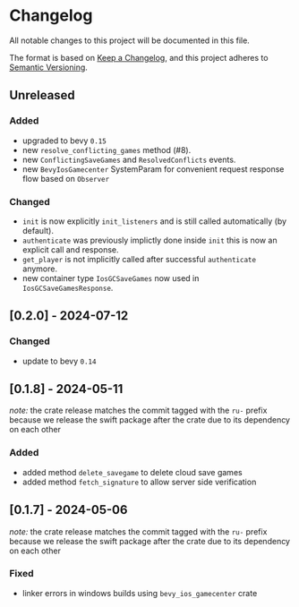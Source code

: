 # Changelog

All notable changes to this project will be documented in this file.

The format is based on [Keep a Changelog](https://keepachangelog.com/en/1.0.0/),
and this project adheres to [Semantic Versioning](https://semver.org/spec/v2.0.0.html).

## Unreleased

### Added
* upgraded to bevy `0.15`
* new `resolve_conflicting_games` method (#8).
* new `ConflictingSaveGames` and `ResolvedConflicts` events.
* new `BevyIosGamecenter` SystemParam for convenient request response flow based on `Observer`

### Changed
* `init` is now explicitly `init_listeners` and is still called automatically (by default).
* `authenticate` was previously implictly done inside `init` this is now an explicit call and response.
* `get_player` is not implicitly called after successful `authenticate` anymore.
* new container type `IosGCSaveGames` now used in `IosGCSaveGamesResponse`.

## [0.2.0] - 2024-07-12

### Changed
* update to bevy `0.14`

## [0.1.8] - 2024-05-11

*note:* the crate release matches the commit tagged with the `ru-` prefix because we release the swift package after the crate due to its dependency on each other

### Added
* added method `delete_savegame` to delete cloud save games
* added method `fetch_signature` to allow server side verification

## [0.1.7] - 2024-05-06

*note:* the crate release matches the commit tagged with the `ru-` prefix because we release the swift package after the crate due to its dependency on each other

### Fixed
* linker errors in windows builds using `bevy_ios_gamecenter` crate